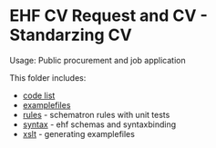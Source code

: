 # EHF CV Request and CV - Standarzing CV

Usage: Public procurement and job application

This folder includes: 
* [code list](https://github.com/juppsi/ehf-cv/tree/master/src/codelist)
* [examplefiles](https://github.com/juppsi/ehf-cv/tree/master/src/example) 
* [rules](https://github.com/juppsi/ehf-cv/tree/master/src/rules/sch)  - schematron rules with unit tests
* [syntax](https://github.com/juppsi/ehf-cv/tree/master/src/syntax) - ehf schemas and syntaxbinding
* [xslt](https://github.com/juppsi/ehf-cv/tree/master/src/xslt) - generating examplefiles 
